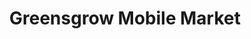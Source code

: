 ---
title: "Greensgrow Mobile Market"
url: /philadelphia/greensgrow-mobile-market-rector-street/
shop: Hofladen
---